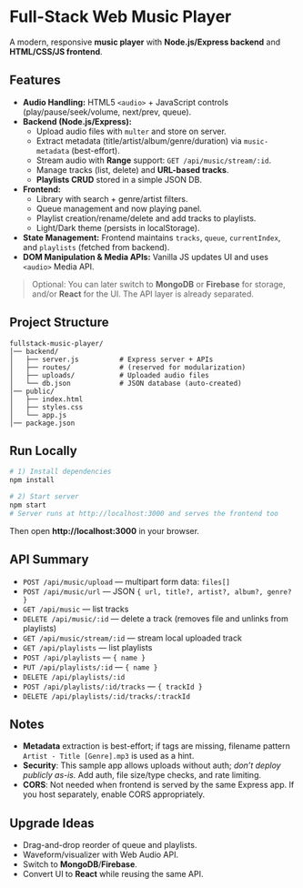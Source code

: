 # Full-Stack Web Music Player

A modern, responsive **music player** with **Node.js/Express backend** and **HTML/CSS/JS frontend**.

## Features
- **Audio Handling:** HTML5 `<audio>` + JavaScript controls (play/pause/seek/volume, next/prev, queue).
- **Backend (Node.js/Express):**
  - Upload audio files with `multer` and store on server.
  - Extract metadata (title/artist/album/genre/duration) via `music-metadata` (best-effort).
  - Stream audio with **Range** support: `GET /api/music/stream/:id`.
  - Manage tracks (list, delete) and **URL-based tracks**.
  - **Playlists CRUD** stored in a simple JSON DB.
- **Frontend:**
  - Library with search + genre/artist filters.
  - Queue management and now playing panel.
  - Playlist creation/rename/delete and add tracks to playlists.
  - Light/Dark theme (persists in localStorage).
- **State Management:** Frontend maintains `tracks`, `queue`, `currentIndex`, and `playlists` (fetched from backend).
- **DOM Manipulation & Media APIs:** Vanilla JS updates UI and uses `<audio>` Media API.

> Optional: You can later switch to **MongoDB** or **Firebase** for storage, and/or **React** for the UI. The API layer is already separated.

## Project Structure
```
fullstack-music-player/
│── backend/
│   ├── server.js          # Express server + APIs
│   ├── routes/            # (reserved for modularization)
│   ├── uploads/           # Uploaded audio files
│   └── db.json            # JSON database (auto-created)
│── public/
│   ├── index.html
│   ├── styles.css
│   └── app.js
│── package.json
```

## Run Locally
```bash
# 1) Install dependencies
npm install

# 2) Start server
npm start
# Server runs at http://localhost:3000 and serves the frontend too
```

Then open **http://localhost:3000** in your browser.

## API Summary
- `POST /api/music/upload` — multipart form data: `files[]`
- `POST /api/music/url` — JSON `{ url, title?, artist?, album?, genre? }`
- `GET /api/music` — list tracks
- `DELETE /api/music/:id` — delete a track (removes file and unlinks from playlists)
- `GET /api/music/stream/:id` — stream local uploaded track
- `GET /api/playlists` — list playlists
- `POST /api/playlists` — `{ name }`
- `PUT /api/playlists/:id` — `{ name }`
- `DELETE /api/playlists/:id`
- `POST /api/playlists/:id/tracks` — `{ trackId }`
- `DELETE /api/playlists/:id/tracks/:trackId`

## Notes
- **Metadata** extraction is best-effort; if tags are missing, filename pattern `Artist - Title [Genre].mp3` is used as a hint.
- **Security**: This sample app allows uploads without auth; *don’t deploy publicly as-is.* Add auth, file size/type checks, and rate limiting.
- **CORS**: Not needed when frontend is served by the same Express app. If you host separately, enable CORS appropriately.

## Upgrade Ideas
- Drag-and-drop reorder of queue and playlists.
- Waveform/visualizer with Web Audio API.
- Switch to **MongoDB**/**Firebase**.
- Convert UI to **React** while reusing the same API.
